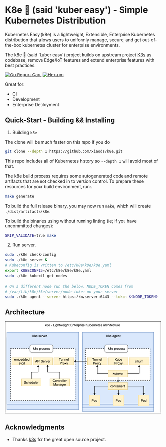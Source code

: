 K8e 🚀 (said 'kuber easy') - Simple Kubernetes Distribution
===============================================
Kubernetes Easy (k8e) is a lightweight, Extensible, Enterprise Kubernetes distribution that allows users to uniformly manage, secure, and get out-of-the-box kubernetes cluster for enterprise environments.

The k8e 🚀 (said 'kuber easy') project builds on upstream project [K3s](https://github.com/rancher/k3s) as codebase, remove Edge/IoT features and extend enterprise features with best practices.

[![Go Report Card](https://goreportcard.com/badge/github.com/xiaods/k8e)](https://goreportcard.com/report/github.com/xiaods/k8e) [![Hex.pm](https://img.shields.io/hexpm/l/apa)](https://github.com/xiaods/k8e/blob/master/LICENSE)

Great for:
* CI
* Development
* Enterprise Deployment

Quick-Start - Building && Installing
--------------
1. Building `k8e`

The clone will be much faster on this repo if you do
```bash
git clone --depth 1 https://github.com/xiaods/k8e.git
```

This repo includes all of Kubernetes history so `--depth 1` will avoid most of that.

The k8e build process requires some autogenerated code and remote artifacts that are not checked in to version control.
To prepare these resources for your build environment, run:.
```bash
make generate
```

To build the full release binary, you may now run `make`, which will create `./dist/artifacts/k8e`.

To build the binaries using without running linting (ie; if you have uncommitted changes):
```bash
SKIP_VALIDATE=true make
```
2. Run server.

```bash
sudo ./k8e check-config
sudo ./k8e server &
# Kubeconfig is written to /etc/k8e/k8e/k8e.yaml
export KUBECONFIG=/etc/k8e/k8e/k8e.yaml
sudo ./k8e kubectl get nodes

# On a different node run the below. NODE_TOKEN comes from
# /var/lib/k8e/k8e/server/node-token on your server
sudo ./k8e agent --server https://myserver:6443 --token ${NODE_TOKEN}
```

Architecture
--------------
![k8e-arch](./docs/k8e-arch.png)


Acknowledgments
--------------
- Thanks [k3s](https://github.com/rancher/k3s) for the great open source project.